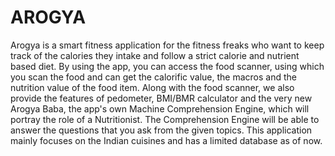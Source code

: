 # AROGYA
Arogya is a smart fitness application for the fitness freaks who want to keep track of the calories they intake and follow a strict calorie and nutrient based diet. By using the app, you can access the food scanner, using which you scan the food and can get the calorific value, the macros and the nutrition value of the food item. Along with the food scanner, we also provide the features of pedometer, BMI/BMR calculator and the very new Arogya Baba, the app's own Machine Comprehension Engine, which will portray the role of a Nutritionist. The Comprehension Engine will be able to answer the questions that you ask from the given topics.
This application mainly focuses on the Indian cuisines and has a limited database as of now.  
